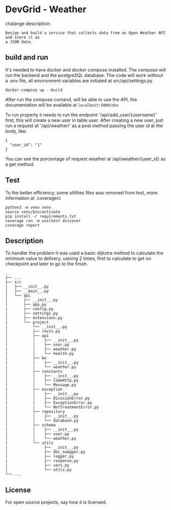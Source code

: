 # DevGrid - Weather

chalange description:

```
Design and build a service that collects data from an Open Weather API and store it as
a JSON data.
```


## build and run
It's needed to have docker and docker compose installed.
The compose will run the backend and the postgreSQL database.
The code will work without a .env file, all environment variables are initiated at src/api/settings.py
```
docker-compose up --build
```
After run the compose comand, will be able to use the API, the documentation will be available at `localhost:5000/doc`

To run property it needs to run the endpoint '/api/add_user/{username}' first, this will create a new user in table user.
After creating a new user, just run a request at '/api/weather/' as a post method passing the user id at the body, like:
```
{
  "user_id": "1"
}
```

You can see the porcentage of request weather at /api/weather/{user_id} as a get method.


## Test
To the better efficiency, some utilities files was removed from test, more information at .coveragerc

```
python3 -m venv venv
source venv/bin/activate
pip install -r requirements.txt
coverage run -m unittest discover
coverage report
```

## Description

To handler the problem it was used a basic dijkstra method to calculate the minimum value to delivery, usining 2 times, first to calculate to get on checkpoint and later to go to the finish.
```
.
├── ...
├── src
│   ├── __init__.py
│   ├── __main__.py
│   └── api
│       ├── __init__.py
|       ├── app.py
|       ├── config.py
|       ├── settings.py
|       ├── extensions.py
|       └── project
|           └── __init__.py
|           ├── restx.py
|           ├── api
|           |    ├── __init__.py
|           |    ├── user.py
|           |    ├── weather.py
|           |    └── health.py
|           ├── bo
|           |    ├── __init__.py
|           |    └── weather.py
|           ├── constants
|           |    ├── __init__.py
|           |    ├── CodeHttp.py
|           |    └── Message.py
|           ├── exception
|           |    ├── __init__.py
|           |    ├── DivisionError.py
|           |    ├── ExceptionError.py
|           |    └── NotTreatmentError.py
|           ├── repository
|           |    ├── __init__.py
|           |    └── database.py
|           ├── schema
|           |    ├── __init__.py
|           |    ├── user.py
|           |    └── weather.py
|           └── utils
|                ├── __init__.py
|                ├── doc_swagger.py
|                ├── logger.py
|                ├── response.py
|                ├── vars.py
|                └── utils.py
└── ...
```

## License
For open source projects, say how it is licensed.

